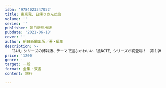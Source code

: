 ```yaml
---
isbn: '9784023347052'
title: 東京発、日帰りさんぽ旅
volume: ''
series: ''
publisher: 朝日新聞出版
pubdate: '2021-06-18'
cover: ''
author: 朝日新聞出版／著・編集
description: >-
  「24H」シリーズの姉妹版、テーマで選ぶかわいい「旅NOTE」シリーズが初登場！　第１弾は東京から２時間前後で行ける軽井沢、箱根、熱海、甲府など13の小さな旅。新しくてかわいい話題のマイクロツーリズムが今の気分です。
price: '1200'
genre: ''
target: 一般
format: 全集・双書
content: 旅行

---
```

